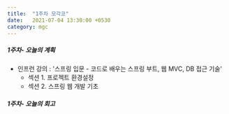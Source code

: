 ```yaml
---
title:  "1주차 모각코"
date:   2021-07-04 13:30:00 +0530
category: mgc
---
```



##### 1주차- 오늘의 계획
  - 인프런 강의 : '스프링 입문 - 코드로 배우는 스프링 부트, 웹 MVC, DB 접근 기술'   
    - 섹션 1. 프로젝트 환경설정    
    - 섹션 2. 스프링 웹 개발 기초    
  

##### 1주차- 오늘의 회고
   
    
  
  
